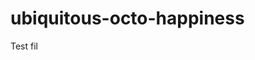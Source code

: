 # ubiquitous-octo-happiness
Test fil
<!DOCTYPE HTML>
<html>
<head>
<title>


<title>
</head>
<body>
<p>hello warld</p>
<a href="#">open</a>
</body>
</html>
